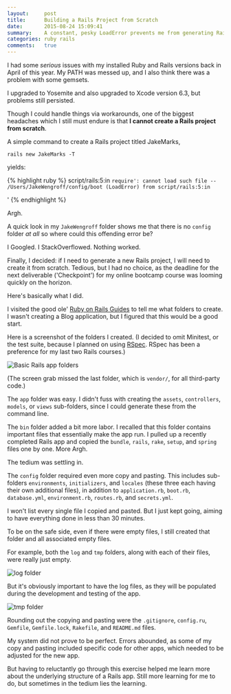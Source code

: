 ```yaml
---
layout:     post
title:      Building a Rails Project from Scratch
date:       2015-08-24 15:09:41
summary:    A constant, pesky LoadError prevents me from generating Rails projects. What to do?
categories: ruby rails
comments:   true
---
```


I had some *serious* issues with my installed Ruby and Rails versions back in April of this year. My PATH was messed up, and I also think there was a problem with some gemsets.

I upgraded to Yosemite and also upgraded to Xcode version 6.3, but problems still persisted.

Though I could handle things via workarounds, one of the biggest headaches which I still must endure is that **I cannot create a Rails project from scratch**.

A simple command to create a Rails project titled JakeMarks,

```
rails new JakeMarks -T
```

yields:

{% highlight ruby %}
script/rails:5:in `require': cannot load such file -- /Users/JakeWengroff/config/boot (LoadError)
	from script/rails:5:in `<main>'
{% endhighlight %}

Argh.

A quick look in my ```JakeWengroff``` folder shows me that there is no ```config``` folder *at all* so where could this offending error be?

I Googled. I StackOverflowed. Nothing worked.

Finally, I decided:  if I need to generate a new Rails project, I will need to create it from scratch.  Tedious, but I had no choice, as the deadline for the next deliverable ('Checkpoint') for my online bootcamp course was looming quickly on the horizon.

Here's basically what I did.

I visited the good ole' [Ruby on Rails Guides](http://guides.rubyonrails.org/getting_started.html#creating-the-blog-application) to tell me what folders to create. I wasn't creating a Blog application, but I figured that this would be a good start.

Here is a screenshot of the folders I created.  (I decided to omit Minitest, or the test suite, because I planned on using [RSpec](http://rspec.info/). RSpec has been a preference for my last two Rails courses.)

![Basic Rails app folders](http://i62.tinypic.com/2jdosqa.jpg)

(The screen grab missed the last folder, which is ```vendor/```, for all third-party code.)

The ```app``` folder was easy.  I didn't fuss with creating the ```assets```, ```controllers```, ```models```, or ```views``` sub-folders, since I could generate these from the command line.

The ```bin``` folder added a bit more labor.  I recalled that this folder contains important files that essentially make the app run.  I pulled up a recently completed Rails app and copied the ```bundle```, ```rails```, ```rake```, ```setup```, and ```spring``` files one by one.  More Argh.  

The tedium was settling in.

The ```config``` folder required even more copy and pasting.  This includes sub-folders ```environments```, ```initializers```, and ```locales``` (these three each having their own additional files), in addition to ```application.rb```, ```boot.rb```, ```database.yml```, ```environment.rb```, ```routes.rb```, and ```secrets.yml```.

I won't list every single file I copied and pasted. But I just kept going, aiming to have everything done in less than 30 minutes.

To be on the safe side, even if there were empty files, I still created that folder and all associated empty files.  

For example, both the ```log``` and ```tmp``` folders, along with each of their files, were really just empty.

![log folder](http://i61.tinypic.com/k1x7rq.jpg)

But it's obviously important to have the log files, as they will be populated during the development and testing of the app.

![tmp folder](http://i60.tinypic.com/jszyxl.jpg)

Rounding out the copying and pasting were the ```.gitignore```, ```config.ru```, ```Gemfile```, ```Gemfile.lock```, ```Rakefile```, and ```README.md``` files.

My system did not prove to be perfect.  Errors abounded, as some of my copy and pasting included specific code for other apps, which needed to be adjusted for the new app.

But having to reluctantly go through this exercise helped me learn more about the underlying structure of a Rails app.  Still more learning for me to do, but sometimes in the tedium lies the learning.  
